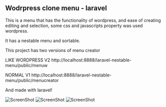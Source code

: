 ## Wodrpress clone  menu - laravel
This is a menu that has the functionality of wordpress, and ease of creating editing and selection, some css and javascripts property was used wordpress.

It has a nestable menu and sortable.

This project has two versions of menu creator

LIKE WORDPRESS  V2 http://localhost:8888/laravel-nestable-menu/public/menuw

NORMAL V1 http://localhost:8888/laravel-nestable-menu/public/menucreator

And made with laravel!

![ScreenShot](http://oi59.tinypic.com/m935vp.jpg)
![ScreenShot](http://oi61.tinypic.com/4g2bli.jpg)
![ScreenShot](http://oi62.tinypic.com/28bb6eq.jpg)


